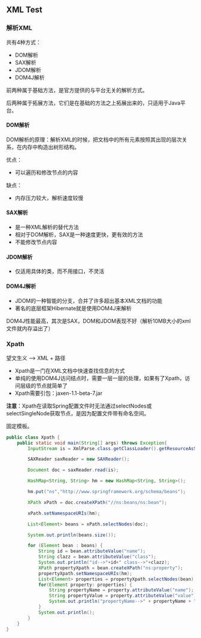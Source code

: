 ## XML Test
### 解析XML
共有4种方式：
- DOM解析
- SAX解析
- JDOM解析
- DOM4J解析

前两种属于基础方法，是官方提供的与平台无关的解析方式。

后两种属于拓展方法，它们是在基础的方法之上拓展出来的，只适用于Java平台。

#### DOM解析
DOM解析的原理：解析XML的时候，把文档中的所有元素按照其出现的层次关系，在内存中构造出树形结构。

优点：
- 可以遍历和修改节点的内容

缺点：
- 内存压力较大，解析速度较慢

#### SAX解析
- 是一种XML解析的替代方法
- 相对于DOM解析，SAX是一种速度更快，更有效的方法
- 不能修改节点内容

#### JDOM解析
- 仅适用具体的类，而不用接口，不灵活

#### DOM4J解析
- JDOM的一种智能的分支，合并了许多超出基本XML文档的功能
- 著名的底层框架Hibernate就是使用DOM4J来解析

DOM4J性能最高，其次是SAX，DOM和JDOM表现不好（解析10MB大小的xml文件就内存溢出了）

### Xpath
望文生义 --> XML + 路径

- Xpath是一门在XML文档中快速查找信息的方式
- 单纯的使用DOM4J访问结点时，需要一层一层的处理，如果有了Xpath，访问层级的节点就简单了
- Xpath需要引包：jaxen-1.1-beta-7.jar

**注意**：Xpath在读取Spring配置文件时无法通过selectNodes或selectSingleNode获取节点，是因为配置文件带有命名空间。

固定模板。
```java
public class Xpath {
    public static void main(String[] args) throws Exception{
        InputStream is = XmlParse.class.getClassLoader().getResourceAsStream("test.xml");

        SAXReader saxReader = new SAXReader();

        Document doc = saxReader.read(is);

        HashMap<String, String> hm = new HashMap<String, String>();

        hm.put("ns","http://www.springframework.org/schema/beans");

        XPath xPath = doc.createXPath("//ns:beans/ns:bean");

        xPath.setNamespaceURIs(hm);

        List<Element> beans = xPath.selectNodes(doc);

        System.out.println(beans.size());

        for (Element bean : beans) {
            String id = bean.attributeValue("name");
            String clazz = bean.attributeValue("class");
            System.out.println("id-->"+id+" class-->"+clazz);
            XPath propertyXpath = bean.createXPath("ns:property");
            propertyXpath.setNamespaceURIs(hm);
            List<Element> properties = propertyXpath.selectNodes(bean);
            for(Element property: properties) {
                String propertyName = property.attributeValue("name");
                String propertyValue = property.attributeValue("value");
                System.out.println("propertyName-->" + propertyName + " propertyValue-->" + propertyValue);
            }
            System.out.println();
        }
    }
}
```